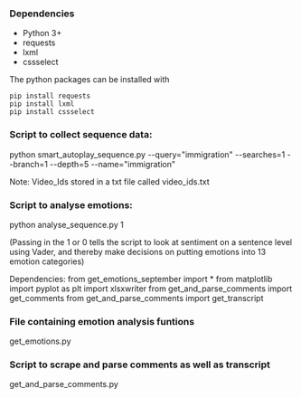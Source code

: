 
### Dependencies
* Python 3+
* requests
* lxml
* cssselect

The python packages can be installed with

    pip install requests
    pip install lxml
    pip install cssselect



### Script to collect sequence data:

python smart_autoplay_sequence.py --query="immigration" --searches=1 --branch=1 --depth=5 --name="immigration"

Note: Video_Ids stored in a txt file called video_ids.txt

### Script to analyse emotions: 

python analyse_sequence.py 1

(Passing in the 1 or 0 tells the script to look at sentiment on a sentence level using Vader, and thereby make decisions on putting emotions into 13 emotion categories)

Dependencies:
from get_emotions_september import *
from matplotlib import pyplot as plt
import xlsxwriter 
from get_and_parse_comments import get_comments
from get_and_parse_comments import get_transcript


### File containing emotion analysis funtions

get_emotions.py

### Script to scrape and parse comments as well as transcript

get_and_parse_comments.py







